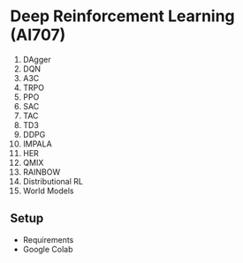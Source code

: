 # Deep Reinforcement Learning (AI707)

1. DAgger 
2. DQN
3. A3C
4. TRPO
5. PPO
6. SAC
7. TAC
8. TD3
9. DDPG
10. IMPALA
11. HER
12. QMIX
13. RAINBOW
14. Distributional RL
15. World Models

## Setup
- Requirements
- Google Colab
